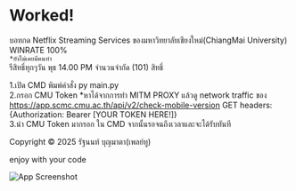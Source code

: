 # Worked!
บอทกด Netflix Streaming Services ของมหาวิทยาลัยเชียงใหม่(ChiangMai University) WINRATE 100%<br/>
```*ยังไม่เคยมีคนทำ```<br/>
รีสิทธิ์ทุกๆวัน พุธ 14.00 PM จำนวนจำกัด (101) สิทธิ์ <br/>

1.เปิด CMD พิมพ์คำสั่ง py main.py<br/>
2.กรอก CMU Token *หาได้จากการทำ MITM PROXY แล้วดู network traffic ของ https://app.scmc.cmu.ac.th/api/v2/check-mobile-version GET headers: {Authorization: Bearer [YOUR TOKEN HERE!]}<br/>
3.นำ CMU Token มากรอก ใน CMD จากนั้นรอจนถึงเวลาและจะได้รับทันที<br/>

Copyright © 2025 รัฐนนท์ บุญมาตา(เพลย์ทู)


enjoy with your code<br/>

![App Screenshot](IMG_1334.png)
